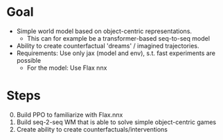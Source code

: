 # Goal
- Simple world model based on object-centric representations.
    - This can for example be a transformer-based seq-to-seq model
- Ability to create counterfactual 'dreams' / imagined trajectories.
- Requirements: Use only jax (model and env), s.t. fast experiments are possible 
    - For the model: Use Flax nnx

# Steps
0. Build PPO to familiarize with Flax.nnx 
1. Build seq-2-seq WM that is able to solve simple object-centric games
2. Create ability to create counterfactuals/interventions
